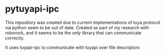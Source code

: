 # pytuyapi-ipc

This repository was created due to current implementations of tuya protocol via python seem to be out of date. Created as part of my research with roborock, 
and it seems to be the only library that can communicate correctly.

It uses tuyapi-ipc to communicate with tuyapi over file descriptors
